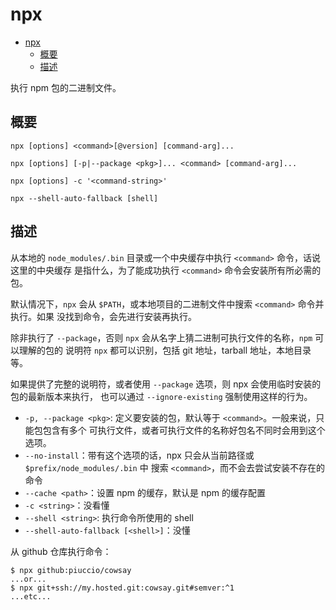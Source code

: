 # npx

<!-- TOC -->

- [npx](#npx)
  - [概要](#概要)
  - [描述](#描述)

<!-- /TOC -->

执行 npm 包的二进制文件。   

## 概要

```shell
npx [options] <command>[@version] [command-arg]...

npx [options] [-p|--package <pkg>]... <command> [command-arg]...

npx [options] -c '<command-string>'

npx --shell-auto-fallback [shell]
```     

## 描述

从本地的 `node_modules/.bin` 目录或一个中央缓存中执行 `<command>` 命令，话说这里的中央缓存
是指什么，为了能成功执行 `<command>` 命令会安装所有所必需的包。    

默认情况下，`npx` 会从 `$PATH`，或本地项目的二进制文件中搜索 `<command>` 命令并执行。如果
没找到命令，会先进行安装再执行。    

除非执行了 `--package`，否则 `npx` 会从名字上猜二进制可执行文件的名称，`npm` 可以理解的包的
说明符 `npx` 都可以识别，包括  git 地址，tarball 地址，本地目录等。    

如果提供了完整的说明符，或者使用 `--package` 选项，则 npx 会使用临时安装的包的最新版本来执行，
也可以通过 `--ignore-existing` 强制使用这样的行为。   

- `-p, --package <pkg>`: 定义要安装的包，默认等于 `<command>`。一般来说，只能包包含有多个
可执行文件，或者可执行文件的名称好包名不同时会用到这个选项。
- `--no-install`：带有这个选项的话，npx 只会从当前路径或 `$prefix/node_modules/.bin` 中
搜索 `<command>`，而不会去尝试安装不存在的命令
- `--cache <path>`：设置 npm 的缓存，默认是 npm 的缓存配置
- `-c <string>`：没看懂
- `--shell <string>`: 执行命令所使用的 shell
- `--shell-auto-fallback [<shell>]`：没懂


从 github 仓库执行命令：   

```
$ npx github:piuccio/cowsay
...or...
$ npx git+ssh://my.hosted.git:cowsay.git#semver:^1
...etc...
```    
